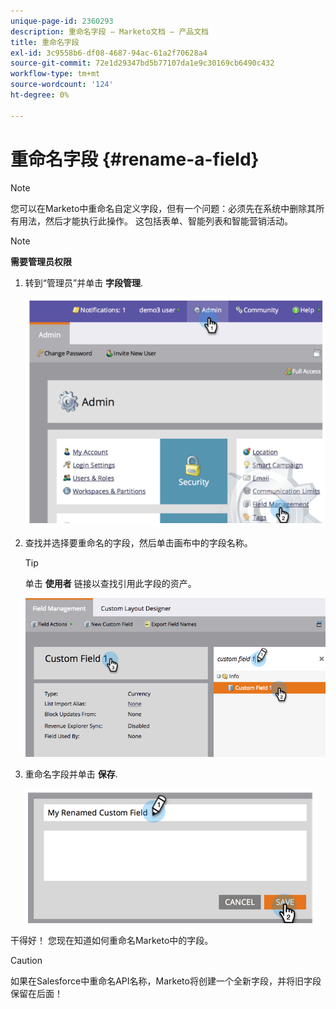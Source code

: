 ```yaml
---
unique-page-id: 2360293
description: 重命名字段 — Marketo文档 — 产品文档
title: 重命名字段
exl-id: 3c9558b6-df08-4687-94ac-61a2f70628a4
source-git-commit: 72e1d29347bd5b77107da1e9c30169cb6490c432
workflow-type: tm+mt
source-wordcount: '124'
ht-degree: 0%

---
```


# 重命名字段 {#rename-a-field}

>[!NOTE]
>
>您可以在Marketo中重命名自定义字段，但有一个问题：必须先在系统中删除其所有用法，然后才能执行此操作。 这包括表单、智能列表和智能营销活动。

>[!NOTE]
>
>**需要管理员权限**

1. 转到“管理员”并单击 **字段管理**.

   ![](assets/image2014-9-24-14-3a2-3a25.png)

1. 查找并选择要重命名的字段，然后单击画布中的字段名称。

   >[!TIP]
   >
   >单击 **使用者** 链接以查找引用此字段的资产。

   ![](assets/changefieldname.png)

1. 重命名字段并单击 **保存**.

   ![](assets/image2014-9-24-14-2-55.png)

干得好！ 您现在知道如何重命名Marketo中的字段。

>[!CAUTION]
>
>如果在Salesforce中重命名API名称，Marketo将创建一个全新字段，并将旧字段保留在后面！
